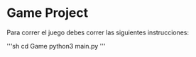 # Game Project

Para correr el juego debes correr las siguientes instrucciones:

'''sh
cd Game
python3 main.py
'''


